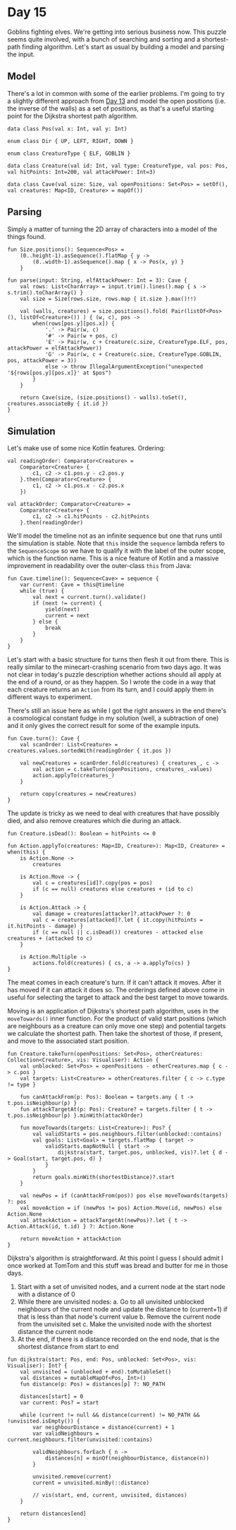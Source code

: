 # Day 15
Goblins fighting elves. We're getting into serious business now. This puzzle seems quite involved, with a bunch of searching and sorting and a shortest-path finding algorithm. Let's start as usual by building a model and parsing the input.

## Model
There's a lot in common with some of the earlier problems. I'm going to try a slightly different approach from [Day 13](../day13) and model the open positions (i.e. the inverse of the walls) as a set of positions, as that's a useful starting point for the Dijkstra shortest path algorithm.
```
data class Pos(val x: Int, val y: Int)

enum class Dir { UP, LEFT, RIGHT, DOWN }

enum class CreatureType { ELF, GOBLIN }

data class Creature(val id: Int, val type: CreatureType, val pos: Pos, val hitPoints: Int=200, val attackPower: Int=3)

data class Cave(val size: Size, val openPositions: Set<Pos> = setOf(), val creatures: Map<ID, Creature> = mapOf())
```

## Parsing
Simply a matter of turning the 2D array of characters into a model of the things found.
```
fun Size.positions(): Sequence<Pos> =
	(0..height-1).asSequence().flatMap { y ->
		(0..width-1).asSequence().map { x -> Pos(x, y) }
	}

fun parse(input: String, elfAttackPower: Int = 3): Cave {
	val rows: List<CharArray> = input.trim().lines().map { s -> s.trim().toCharArray() }
	val size = Size(rows.size, rows.map { it.size }.max()!!)

	val (walls, creatures) = size.positions().fold( Pair(listOf<Pos>(), listOf<Creature>()) ) { (w, c), pos ->
		when(rows[pos.y][pos.x]) {
			'.' -> Pair(w, c)
			'#' -> Pair(w + pos, c)
			'E' -> Pair(w, c + Creature(c.size, CreatureType.ELF, pos, attackPower = elfAttackPower))
			'G' -> Pair(w, c + Creature(c.size, CreatureType.GOBLIN, pos, attackPower = 3))
			else -> throw IllegalArgumentException("unexpected '${rows[pos.y][pos.x]}' at $pos")
		}
	}

	return Cave(size, (size.positions() - walls).toSet(), creatures.associateBy { it.id })
}
```

## Simulation
Let's make use of some nice Kotlin features. Ordering:
```
val readingOrder: Comparator<Creature> = 
    Comparator<Creature> { 
        c1, c2 -> c1.pos.y - c2.pos.y
    }.then(Comparator<Creature> {
        c1, c2 -> c1.pos.x - c2.pos.x
    })

val attackOrder: Comparator<Creature> =
	Comparator<Creature> {
		c1, c2 -> c1.hitPoints - c2.hitPoints
	}.then(readingOrder)
```

We'll model the timeline not as an infinite sequence but one that runs until the simulation is stable. Note that `this` inside the `sequence` lambda refers to the `SequenceScope` so we have to qualify it with the label of the outer scope, which is the function name. This is a nice feature of Kotlin and a massive improvement in readability over the outer-class `this` from Java:
```
fun Cave.timeline(): Sequence<Cave> = sequence {
	var current: Cave = this@timeline
	while (true) {
		val next = current.turn().validate()
		if (next != current) { 
			yield(next)
			current = next
		} else {
			break
		}
	}
}
```

Let's start with a basic structure for turns then flesh it out from there. This is really similar to the minecart-crashing scenario from two days ago. It was not clear in today's puzzle description whether actions should all apply at the end of a round, or as they happen. So I wrote the code in a way that each creature returns an `Action` from its turn, and I could apply them in different ways to experiment.

There's still an issue here as while I got the right answers in the end there's a cosmological constant fudge in my solution (well, a subtraction of one) and it only gives the correct result for some of the example inputs.

```
fun Cave.turn(): Cave {
	val scanOrder: List<Creature> = creatures.values.sortedWith(readingOrder { it.pos })

	val newCreatures = scanOrder.fold(creatures) { creatures_, c ->
		val action = c.takeTurn(openPositions, creatures_.values)
		action.applyTo(creatures_)
	}

	return copy(creatures = newCreatures)
}
```

The update is tricky as we need to deal with creatures that have possibly died, and also remove creatures which die during an attack.
```
fun Creature.isDead(): Boolean = hitPoints <= 0 

fun Action.applyTo(creatures: Map<ID, Creature>): Map<ID, Creature> = when(this) {
	is Action.None ->
		creatures

	is Action.Move -> {
		val c = creatures[id]?.copy(pos = pos)
		if (c == null) creatures else creatures + (id to c)
	}
	
	is Action.Attack -> {
		val damage = creatures[attacker]?.attackPower ?: 0
		val c = creatures[attacked]?.let { it.copy(hitPoints = it.hitPoints - damage) }
		if (c == null || c.isDead()) creatures - attacked else creatures + (attacked to c)
	}

	is Action.Multiple ->
		actions.fold(creatures) { cs, a -> a.applyTo(cs) }
}
```

The meat comes in each creature's turn. If it can't attack it moves. After it has moved if it can attack it does so. The orderings defined above come in useful for selecting the target to attack and the best target to move towards.

Moving is an application of Dijkstra's shortest path algorithm, uses in the `moveTowards()` inner function. For the product of valid start positions (which are neighbours as a creature can only move one step) and potential targets we calculate the shortest path. Then take the shortest of those, if present, and move to the associated start position.

```
fun Creature.takeTurn(openPositions: Set<Pos>, otherCreatures: Collection<Creature>, vis: Visualiser): Action {
	val unblocked: Set<Pos> = openPositions - otherCreatures.map { c -> c.pos }
	val targets: List<Creature> = otherCreatures.filter { c -> c.type != type }

	fun canAttackFrom(p: Pos): Boolean = targets.any { t -> t.pos.isNeighbour(p) }
	fun attackTargetAt(p: Pos): Creature? = targets.filter { t -> t.pos.isNeighbour(p) }.minWith(attackOrder)

	fun moveTowards(targets: List<Creature>): Pos? {
		val validStarts = pos.neighbours.filter(unblocked::contains)
		val goals: List<Goal> = targets.flatMap { target -> 
			validStarts.mapNotNull { start -> 
				dijkstra(start, target.pos, unblocked, vis)?.let { d -> Goal(start, target.pos, d) }
			}
		}
		return goals.minWith(shortestDistance)?.start
	}

	val newPos = if (canAttackFrom(pos)) pos else moveTowards(targets) ?: pos
	val moveAction = if (newPos != pos) Action.Move(id, newPos) else Action.None
	val attackAction = attackTargetAt(newPos)?.let { t -> Action.Attack(id, t.id) } ?: Action.None

	return moveAction + attackAction
}
```

Dijkstra's algorithm is straightforward. At this point I guess I should admit I once worked at TomTom and this stuff was bread and butter for me in those days.
1. Start with a set of unvisited nodes, and a current node at the start node with a distance of 0
2. While there are unvisited nodes:
	a. Go to all unvisited unblocked neighbours of the current node and update the distance to (current+1) if that is less than that node's current value
	b. Remove the current node from the unvisited set
	c. Make the unvisited node with the shortest distance the current node
3. At the end, if there is a distance recorded on the end node, that is the shortest distance from start to end
```
fun dijkstra(start: Pos, end: Pos, unblocked: Set<Pos>, vis: Visualiser): Int? {
	val unvisited = (unblocked + end).toMutableSet()
	val distances = mutableMapOf<Pos, Int>()
	fun distance(p: Pos) = distances[p] ?: NO_PATH

	distances[start] = 0
	var current: Pos? = start

	while (current != null && distance(current) != NO_PATH && !unvisited.isEmpty()) {
		var neighbourDistance = distance(current) + 1
		var validNeighbours = current.neighbours.filter(unvisited::contains)

		validNeighbours.forEach { n ->
			distances[n] = minOf(neighbourDistance, distance(n))
		}

		unvisited.remove(current)
		current = unvisited.minBy(::distance)

		// vis(start, end, current, unvisited, distances)
	}

	return distances[end]
}
```